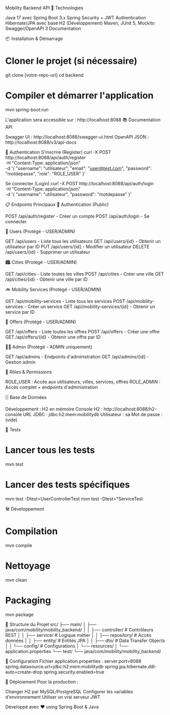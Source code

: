 Mobility Backend API
🚀 Technologies

Java 17 avec Spring Boot 3.x
Spring Security + JWT Authentication
Hibernate/JPA avec base H2 (Développement)
Maven, JUnit 5, Mockito
Swagger/OpenAPI 3 Documentation

📦 Installation & Démarrage
# Cloner le projet (si nécessaire)
git clone [votre-repo-url]
cd backend

# Compiler et démarrer l'application
mvn spring-boot:run

L'application sera accessible sur : http://localhost:8088
📚 Documentation API

Swagger UI : http://localhost:8088/swagger-ui.html
OpenAPI JSON : http://localhost:8088/v3/api-docs

🔐 Authentication
S'inscrire (Register)
curl -X POST http://localhost:8088/api/auth/register \
  -H "Content-Type: application/json" \
  -d '{
    "username": "utilisateur",
    "email": "user@test.com",
    "password": "motdepasse",
    "role": "ROLE_USER"
  }'

Se connecter (Login)
curl -X POST http://localhost:8088/api/auth/login \
  -H "Content-Type: application/json" \
  -d '{
    "username": "utilisateur",
    "password": "motdepasse"
  }'

📋 Endpoints Principaux
🔐 Authentication (Public)

POST /api/auth/register - Créer un compte
POST /api/auth/login - Se connecter

👥 Users (Protégé - USER/ADMIN)

GET /api/users - Liste tous les utilisateurs
GET /api/users/{id} - Obtenir un utilisateur par ID
PUT /api/users/{id} - Modifier un utilisateur
DELETE /api/users/{id} - Supprimer un utilisateur

🏙️ Cities (Protégé - USER/ADMIN)

GET /api/cities - Liste toutes les villes
POST /api/cities - Créer une ville
GET /api/cities/{id} - Obtenir une ville par ID

🚲 Mobility Services (Protégé - USER/ADMIN)

GET /api/mobility-services - Liste tous les services
POST /api/mobility-services - Créer un service
GET /api/mobility-services/{id} - Obtenir un service par ID

🎯 Offers (Protégé - USER/ADMIN)

GET /api/offers - Liste toutes les offres
POST /api/offers - Créer une offre
GET /api/offers/{id} - Obtenir une offre par ID

👨‍💼 Admin (Protégé - ADMIN uniquement)

GET /api/admins - Endpoints d'administration
GET /api/admins/{id} - Gestion admin

👥 Rôles & Permissions

ROLE_USER : Accès aux utilisateurs, villes, services, offres
ROLE_ADMIN : Accès complet + endpoints d'administration

🗄️ Base de Données

Développement : H2 en mémoire
Console H2 : http://localhost:8088/h2-console
URL JDBC : jdbc:h2:mem:mobilitydb
Utilisateur : sa
Mot de passe : (vide)

🧪 Tests
# Lancer tous les tests
mvn test

# Lancer des tests spécifiques
mvn test -Dtest=UserControllerTest
mvn test -Dtest=*ServiceTest

🛠️ Développement
# Compilation
mvn compile

# Nettoyage
mvn clean

# Packaging
mvn package

📁 Structure du Projet
src/
├── main/
│   ├── java/com/mobility/mobility_backend/
│   │   ├── controller/     # Contrôleurs REST
│   │   ├── service/        # Logique métier
│   │   ├── repository/     # Accès données
│   │   ├── entity/         # Entités JPA
│   │   ├── dto/           # Data Transfer Objects
│   │   └── config/        # Configurations
│   └── resources/
│       └── application.properties
└── test/
    └── java/com/mobility/mobility_backend/

🔧 Configuration
Fichier application.properties :
server.port=8088
spring.datasource.url=jdbc:h2:mem:mobilitydb
spring.jpa.hibernate.ddl-auto=create-drop
spring.security.enabled=true

🚀 Déploiement
Pour la production :

Changer H2 par MySQL/PostgreSQL
Configurer les variables d'environnement
Utiliser un vrai serveur JWT

Développé avec ❤️ using Spring Boot & Java